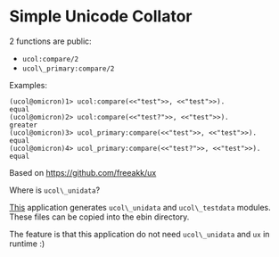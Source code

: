Simple Unicode Collator
=======================

2 functions are public:

* `ucol:compare/2`
* `ucol\_primary:compare/2`

Examples:

```
(ucol@omicron)1> ucol:compare(<<"test">>, <<"test">>).
equal
(ucol@omicron)2> ucol:compare(<<"test?">>, <<"test">>).
greater
(ucol@omicron)3> ucol_primary:compare(<<"test">>, <<"test">>). 
equal
(ucol@omicron)4> ucol_primary:compare(<<"test?">>, <<"test">>).
equal
```

Based on https://github.com/freeakk/ux


Where is `ucol\_unidata`? 

[This](https://github.com/freeakk/ucol\_data) application generates 
`ucol\_unidata` and `ucol\_testdata` modules. These files can be copied into the
ebin directory. 

The feature is that this application do not need `ucol\_unidata` and `ux` in runtime :)

